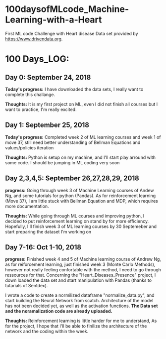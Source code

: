 # 100daysofMLcode_Machine-Learning-with-a-Heart
First ML code Challenge with Heart disease
Data set provided by https://www.drivendata.org.

# 100 Days_LOG:

## Day 0: September 24, 2018

**Today's progress:** I have downloaded the data sets, I really want to complete this challange.

**Thoughts:** It is my first project on ML, even I did not finish all courses but I want to practice, I'm really excited.

## Day 1: September 25, 2018

**Today's progress:** Completed week 2 of ML learning courses and week 1 of move 37, still need better understanding of Bellman Equations and values/policies iteration

**Thoughts:** Python is setup on my machine, and I'll start play arround with some code. I should be jumping in ML coding very soon

## Day 2,3,4,5: September 26,27,28,29, 2018

**progress:** Going through week 3 of Machine Learning courses of Andew Ng, and some tutorials for python (Pandas). As for reinforcement learning (Move 37), I am little stuck with Bellman Equation and MDP, which requires more documentation. 

**Thoughts:** While going through ML courses and improving python, I decided to put reinforcement learning on stand by for more efficiency.
Hopefully, I'll finish week 3 of ML learning courses by 30 Septemeber and start preparing the dataset I'm working on

## Day 7-16: Oct 1-10, 2018

**progress:** Finished week 4 and 5 of Machine learning course of Andrew Ng, as for reiforcement learning, just finished week 3 (Monte Carlo Methods), however not really feeling confortable with the method, I need to go through ressources for that.
Concerning the "Heart_Diseases_Presence" project, I down loaded the data set and start manipulation with Pandas (thanks to tutarials of Sentdex).

I wrote a code to create a normilized dataframe "normalize_data.py", and start building the Neural Network from scatch.
Architecture of the model has not been decided yet, as well as the activation functions.
**The Data set and the noramalization code are already uploaded.**

**Thoughts:** Reinforcement learning is little harder for me to understand, 
As for the project, I hope that I'll be able to finilize the architecture of the network and the coding within the week.
